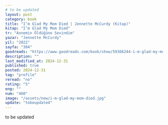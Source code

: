 ```yaml
---
# to be updated
layout: post
category: book
title: "I’m Glad My Mom Died | Jennette McCurdy (Kitap)"
kitap: "I’m Glad My Mom Died"
tr: "Annemin Öldüğüne Sevindim"
yazar: "Jennette McCurdy"
yil: "2022"
sayfa: "304"
goodreads: "https://www.goodreads.com/book/show/59366244-i-m-glad-my-mom-died"
description: ""
last_modified_at: 2024-12-31
published: true
posted: 2024-12-31
tag: "profile"
reread: "no"
rating: "5"
eng: ""
num: "460"
image: "/assets/new/i-m-glad-my-mom-died.jpg"
update: "tobeupdated"
---
```


to be updated
